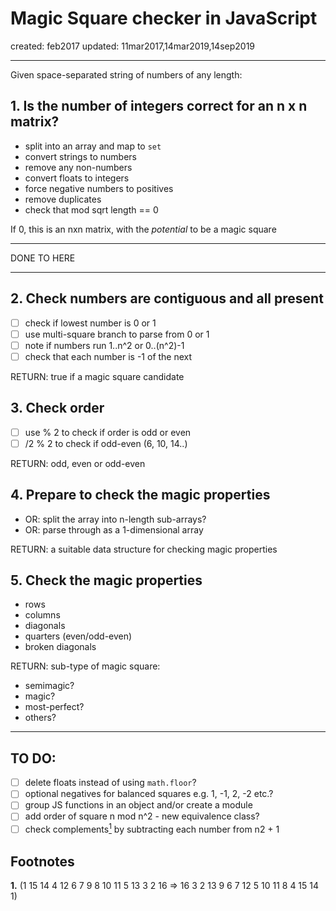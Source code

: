 # Magic Square checker in JavaScript

created: feb2017
updated: 11mar2017,14mar2019,14sep2019

---

Given space-separated string of numbers of any length:

## 1. Is the number of integers correct for an n x n matrix?

- split into an array and map to `set`
- convert strings to numbers
- remove any non-numbers
- convert floats to integers
- force negative numbers to positives
- remove duplicates
- check that mod sqrt length == 0

If 0, this is an nxn matrix, with the *potential* to be a magic square

---

DONE TO HERE

---

## 2. Check numbers are contiguous and all present 

- [ ] check if lowest number is 0 or 1
- [ ] use multi-square branch to parse from 0 or 1
- [ ] note if numbers run 1..n^2 or 0..(n^2)-1
- [ ] check that each number is -1 of the next

RETURN: true if a magic square candidate


## 3. Check order

- [ ] use % 2 to check if order is odd or even
- [ ] /2 % 2 to check if odd-even (6, 10, 14..)

RETURN: odd, even or odd-even


## 4. Prepare to check the magic properties

- OR: split the array into n-length sub-arrays?
- OR: parse through as a 1-dimensional array

RETURN: a suitable data structure for checking magic properties


## 5. Check the magic properties

- rows
- columns
- diagonals
- quarters (even/odd-even)
- broken diagonals

RETURN: sub-type of magic square:
- semimagic?
- magic?
- most-perfect?
- others?

---

## TO DO:

- [ ] delete floats instead of using `math.floor`?
- [ ] optional negatives for balanced squares e.g. 1, -1, 2, -2 etc.?
- [ ] group JS functions in an object and/or create a module
- [ ] add order of square n mod n^2 - new equivalence class?
- [ ] check complements[<sup>1</sup>](#fn1) by subtracting each number from n2 + 1

## Footnotes

<b id="fn1">1.</b>  (1 15 14 4 12 6 7 9 8 10 11 5 13 3 2 16 => 16 3 2 13 9 6 7 12 5 10 11 8 4 15 14 1)
